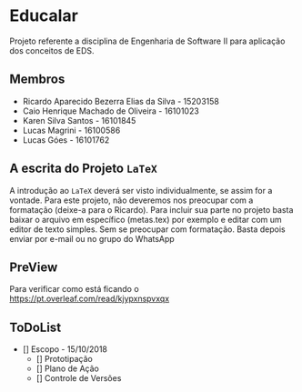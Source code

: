 # Educalar

Projeto referente a disciplina de Engenharia de Software II para aplicação dos conceitos de EDS.

## Membros

- Ricardo Aparecido Bezerra Elias da Silva - 15203158
- Caio Henrique Machado de Oliveira - 16101023
- Karen Silva Santos - 16101845
- Lucas Magrini - 16100586
- Lucas Góes - 16101762

## A escrita do Projeto ```LaTeX```

A introdução ao ```LaTeX``` deverá ser visto individualmente, se assim for a vontade. Para este projeto, não deveremos nos preocupar com a formatação (deixe-a para o Ricardo). Para incluir sua parte no projeto basta baixar o arquivo em específico (metas.tex) por exemplo e editar com um editor de texto simples. Sem se preocupar com formatação. Basta depois enviar por e-mail ou no grupo do WhatsApp

## PreView 

Para verificar como está ficando o https://pt.overleaf.com/read/kjypxnspvxqx


## ToDoList

- [] Escopo - 15/10/2018
    - [] Prototipação
    - [] Plano de Ação
    - [] Controle de Versões